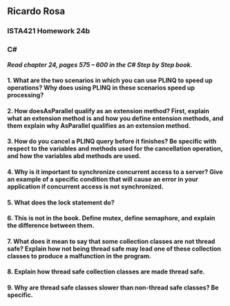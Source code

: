 ## Ricardo Rosa

### ISTA421 Homework 24b

### C# 


***Read chapter 24, pages 575 – 600 in the C# Step by Step book.***


#### 1. What are the two scenarios in which you can use PLINQ to speed up operations? Why does using PLINQ in these scenarios speed up processing?


#### 2. How doesAsParallel qualify as an extension method? First, explain what an extension method is and how you define entension methods, and them explain why AsParallel qualifies as an extension method.


#### 3. How do you cancel a PLINQ query before it finishes? Be specific with respect to the variables and methods used for the cancellation operation, and how the variables abd methods are used.


#### 4. Why is it important to synchronize concurrent access to a server? Give an example of a specific condition that will cause an error in your application if concurrent access is not synchronized.


#### 5. What does the lock statement do?


#### 6. This is not in the book. Define mutex, define semaphore, and explain the difference between them.


#### 7. What does it mean to say that some collection classes are not thread safe? Explain how not being thread safe may lead one of these collection classes to produce a malfunction in the program.


#### 8. Explain how thread safe collection classes are made thread safe.


#### 9. Why are thread safe classes slower than non-thread safe classes? Be specific.

